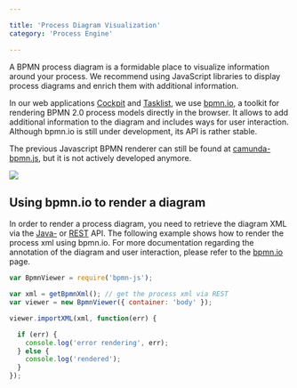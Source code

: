 ```yaml
---

title: 'Process Diagram Visualization'
category: 'Process Engine'

---
```


A BPMN process diagram is a formidable place to visualize information around your process. We recommend using JavaScript libraries to display process diagrams and enrich them with additional information.

In our web applications [Cockpit](ref:/guides/user-guide/#cockpit) and [Tasklist](ref:/guides/user-guide/#tasklist), we use [bpmn.io](http://bpmn.io/), a toolkit for rendering BPMN 2.0 process models directly in the browser. It allows to add additional information to the diagram and includes ways for user interaction. Although bpmn.io is still under development, its API is rather stable.

The previous Javascript BPMN renderer can still be found at [camunda-bpmn.js](https://github.com/camunda/camunda-bpmn.js), but it is not actively developed anymore.

<img src="ref:asset:/assets/img/implementation-java/process-diagram-bpmn-js.png" class="img-responsive">

## Using bpmn.io to render a diagram

In order to render a process diagram, you need to retrieve the diagram XML via the [Java-](ref:/api-references/javadoc/index.html?org/camunda/bpm/engine/RepositoryService.html) or [REST](ref:/api-references/rest/#process-definition-get-bpmn-20-xml) API. The following example shows how to render the process xml using bpmn.io. For more documentation regarding the annotation of the diagram and user interaction, please refer to the [bpmn.io](https://github.com/bpmn-io/bpmn-js) page.

```javascript
var BpmnViewer = require('bpmn-js');

var xml = getBpmnXml(); // get the process xml via REST
var viewer = new BpmnViewer({ container: 'body' });

viewer.importXML(xml, function(err) {

  if (err) {
    console.log('error rendering', err);
  } else {
    console.log('rendered');
  }
});
```
